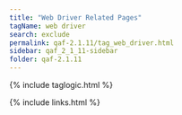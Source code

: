 ```yaml
---
title: "Web Driver Related Pages"
tagName: web driver
search: exclude
permalink: qaf-2.1.11/tag_web_driver.html
sidebar: qaf_2_1_11-sidebar
folder: qaf-2.1.11
---
```

{% include taglogic.html %}

{% include links.html %}
